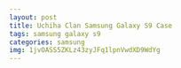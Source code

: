 ```yaml
---
layout: post
title: Uchiha Clan Samsung Galaxy S9 Case
tags: samsung galaxy s9
categories: samsung
img: 1jvOASS5ZKLz43zyJFq1lpnVwdXD9WdYg
---
```

